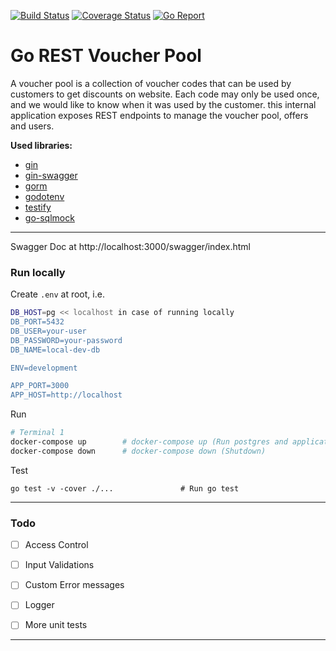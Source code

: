 

[![Build Status](https://travis-ci.com/deepinbytes/go_voucher.svg?branch=master)](https://travis-ci.com/deepinbytes/go_voucher)
[![Coverage Status](https://coveralls.io/repos/github/deepinbytes/go_voucher/badge.svg)](https://coveralls.io/github/deepinbytes/go_voucher)
[![Go Report](https://goreportcard.com/badge/github.com/deepinbytes/go_voucher)](https://goreportcard.com/report/github.com/deepinbytes/go_voucher)



# Go REST Voucher Pool

A voucher pool is a collection of voucher codes that can be used by customers to get discounts on website. Each code may only be used once, and we would like to know when it was used by the customer. 
this internal application exposes REST endpoints to manage the voucher pool, offers and users.


**Used libraries:**
- [gin](https://github.com/gin-gonic)
- [gin-swagger](https://github.com/swaggo/gin-swagger)
- [gorm](https://gorm.io/docs/)
- [godotenv](https://pkg.go.dev/github.com/joho/godotenv?tab=doc)
- [testify](https://github.com/stretchr/testify)
- [go-sqlmock](https://github.com/DATA-DOG/go-sqlmock)

---

Swagger Doc at http://localhost:3000/swagger/index.html

### Run locally

Create `.env` at root, i.e.
```sh
DB_HOST=pg << localhost in case of running locally
DB_PORT=5432
DB_USER=your-user
DB_PASSWORD=your-password
DB_NAME=local-dev-db

ENV=development

APP_PORT=3000
APP_HOST=http://localhost
```

Run
```sh
# Terminal 1
docker-compose up        # docker-compose up (Run postgres and application)
docker-compose down      # docker-compose down (Shutdown)

```

Test
```
go test -v -cover ./...               # Run go test
```

---

### Todo

- [ ] Access Control
- [ ] Input Validations
- [ ] Custom Error messages
- [ ] Logger
- [ ] More unit tests


---

